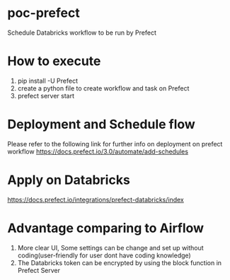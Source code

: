 # poc-prefect
Schedule Databricks workflow to be run by Prefect

# How to execute
1. pip install -U Prefect
2. create a python file to create workflow and task on Prefect
3. prefect server start
   
# Deployment and Schedule flow
Please refer to the following link for further info on deployment on prefect workflow
https://docs.prefect.io/3.0/automate/add-schedules

# Apply on Databricks
https://docs.prefect.io/integrations/prefect-databricks/index

# Advantage comparing to Airflow
1. More clear UI, Some settings can be change and set up without coding(user-friendly for user dont have coding knowledge)
2. The Databricks token can be encrypted by using the block function in Prefect Server 

